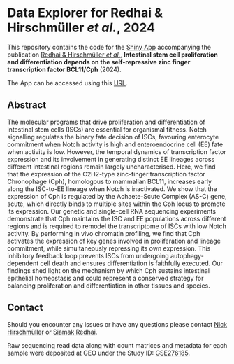 # Data Explorer for Redhai & Hirschmüller _et al._, 2024

This repository contains the code for the [Shiny App](https://shiny-portal.embl.de/shinyapps/app/16_IntestiMap) accompanying the publication [Redhai & Hirschmüller _et al._](https://www.biorxiv.org/), **Intestinal stem cell proliferation and differentiation depends on the self-repressive zinc finger transcription factor BCL11/Cph** (2024).

The App can be accessed using this [URL](https://shiny-portal.embl.de/shinyapps/app/16_IntestiMap).

## Abstract
The molecular programs that drive proliferation and differentiation of intestinal stem cells (ISCs) are essential for organismal fitness. Notch signalling regulates the binary fate decision of ISCs, favouring enterocyte commitment when Notch activity is high and enteroendocrine cell (EE) fate when activity is low. However, the temporal dynamics of transcription factor expression and its involvement in generating distinct EE lineages across different intestinal regions remain largely uncharacterised. Here, we find that the expression of the C2H2-type zinc-finger transcription factor Chronophage (Cph), homologous to mammalian BCL11, increases early along the ISC-to-EE lineage when Notch is inactivated. We show that the expression of Cph is regulated by the Achaete-Scute Complex (AS-C) gene, scute, which directly binds to multiple sites within the Cph locus to promote its expression. Our genetic and single-cell RNA sequencing experiments demonstrate that Cph maintains the ISC and EE populations across different regions and is required to remodel the transcriptome of ISCs with low Notch activity. By performing in vivo chromatin profiling, we find that Cph activates the expression of key genes involved in proliferation and lineage commitment, while simultaneously repressing its own expression. This inhibitory feedback loop prevents ISCs from undergoing autophagy-dependent cell death and ensures differentiation is faithfully executed. Our findings shed light on the mechanism by which Cph sustains intestinal epithelial homeostasis and could represent a conserved strategy for balancing proliferation and differentiation in other tissues and species.


## Contact
Should you encounter any issues or have any questions please contact [Nick Hirschmüller](mailto:hirschmueller.nick@gmail.com) or [Siamak Redhai](mailto:siamak.redhai@dkfz-heidelberg.de).

Raw sequencing read data along with count matrices and metadata for each sample were deposited at GEO under the Study ID: [GSE276185](https://www.ncbi.nlm.nih.gov/geo/query/acc.cgi?acc=GSE276185).
